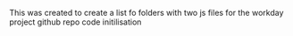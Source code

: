 This was created to create a list fo folders with two js files for the workday project github repo code initilisation